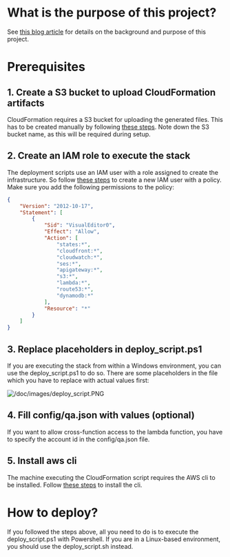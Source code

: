 # What is the purpose of this project?

See [this blog article]() for details on the background and purpose of this project.

# Prerequisites

## 1. Create a S3 bucket to upload CloudFormation artifacts

CloudFormation requires a S3 bucket for uploading the generated files. This has to be created manually by following [these steps](https://docs.aws.amazon.com/AmazonS3/latest/userguide/create-bucket-overview.html). Note down the S3 bucket name, as this will be required during setup.

## 2. Create an IAM role to execute the stack

The deployment scripts use an IAM user with a role assigned to create the infrastructure. So follow [these steps](https://docs.aws.amazon.com/IAM/latest/UserGuide/id_roles_create_for-user.html) to create a new IAM user with a policy. Make sure you add the following permissions to the policy:

```json
{
    "Version": "2012-10-17",
    "Statement": [
        {
            "Sid": "VisualEditor0",
            "Effect": "Allow",
            "Action": [
                "states:*",
                "cloudfront:*",
                "cloudwatch:*",
                "ses:*",
                "apigateway:*",
                "s3:*",
                "lambda:*",
                "route53:*",
                "dynamodb:*"
            ],
            "Resource": "*"
        }
    ]
}
```

## 3. Replace placeholders in deploy_script.ps1

If you are executing the stack from within a Windows environment, you can use the deploy_script.ps1 to do so. There are some placeholders in the file which you have to replace with actual values first:

![/doc/images/deploy_script.PNG]()


## 4. Fill config/qa.json with values (optional)

If you want to allow cross-function access to the lambda function, you have to specify the account id in the config/qa.json file.

## 5. Install aws cli

The machine executing the CloudFormation script requires the AWS cli to be installed. Follow [these steps](https://docs.aws.amazon.com/cli/latest/userguide/install-cliv2.html) to install the cli.

# How to deploy?

If you followed the steps above, all you need to do is to execute the deploy_script.ps1 with Powershell. If you are in a Linux-based environment, you should use the deploy_script.sh instead.